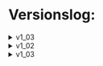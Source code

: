 # Versionslog:

<details>
    <summary>v1_03</summary> 

    Added:
    🔶 KSampler txt2video v1
    🔶 KSampler txt2video img2video - Advanced v1
    🔶 Main K_ATTRIBUT - Expert
    🔶 KSampler Splitted - Expert
    🔶 Convert to Main Prompt 
</details>

<details>
    <summary>v1_02</summary> 

    File:
    WISH_LIST.md

    Added:
    🔶 Convert Img2gif -> GIF
    🔶 KSampler txt2video img2video v1
    🔶 KSampler txt2video img2video - Advanced v1
    🔶 Switch on Frame
    🔶 Preview Stacking

    Changed:
    chaosaiart_video2img -> Output mp4 not h265 mp4 because error. 
    Cache Nodes -> Only one Load Img & Latent with all Funktion.
    Ksampler-img:  
    "Image_Mode":(["Widht = Height","Widescreen / 16:9","Portrait (Smartphone) / 9:16"],),
    "Image_Size":(["360p","480p","HD","Full HD",],),
    "Img2img_input_Size":(["override","resize","crop"],),
</details>

<details>
    <summary>v1_03</summary> 
    
    Added:
    🔶 KSampler txt2video v1

    Node Change:
    🔶 KSampler txt2video img2video v1 ==> 🔶 KSampler img2video v1
 
    Parameter Changed:
    🔶 Restart & Activ Frame : Add Output Info. -> Frame Activ + Basis Informationen
    🔶 KSampler img2video v1 => ... 
    
    
</details>
